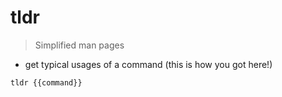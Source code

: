 # tldr

> Simplified man pages

- get typical usages of a command (this is how you got here!)

`tldr {{command}}`
